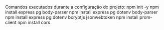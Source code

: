 Comandos executados durante a configuração do projeto:
npm init -y
npm install express pg body-parser
npm install express pg dotenv body-parser
npm install express pg dotenv bcryptjs jsonwebtoken
npm install prom-client
npm install cors
